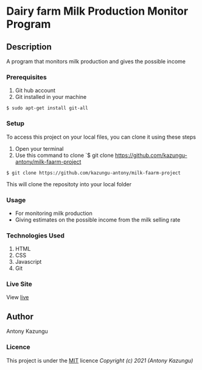 # Dairy farm Milk Production Monitor Program
## Description
A program that monitors milk production and gives the possible income
### Prerequisites
1. Git hub account
2. Git installed in your machine
```
$ sudo apt-get install git-all
```
### Setup
To access this project on your local files, you can clone it using these steps
1. Open your terminal
1. Use this command to clone `$ git clone https://github.com/kazungu-antony/milk-faarm-project
```
$ git clone https://github.com/kazungu-antony/milk-faarm-project
```
 This will clone the repositoty into your local folder
### Usage
* For monitoring milk production
* Giving estimates on the possible income from the milk selling rate
### Technologies Used
1. HTML
2. CSS
3. Javascript
4. Git
### Live Site
View [live](https://kazungu-antony.github.io/Anitas_kitchen/)
## Author
Antony Kazungu
### Licence
This project is under the  [MIT]([Licence]) licence
*Copyright (c) 2021 (Antony Kazungu)*


